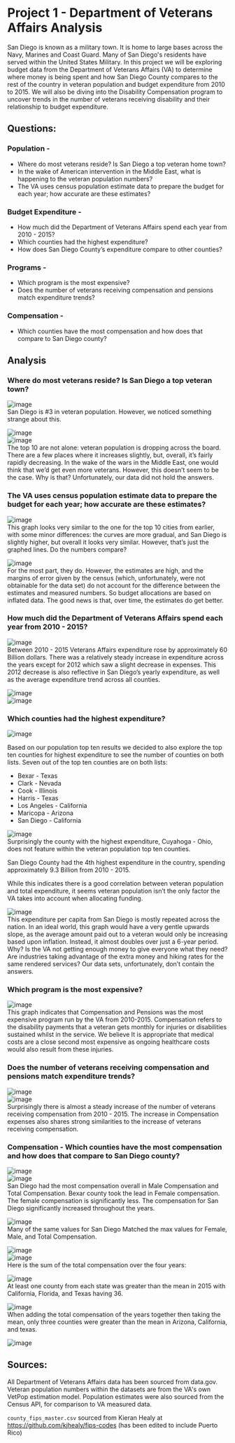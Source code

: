# Project 1 - Department of Veterans Affairs Analysis
San Diego is known as a military town. It is home to large bases across the Navy, Marines and Coast Guard. Many of San Diego's residents have served within the United States Military. In this project we will be exploring budget data from the Department of Veterans Affairs (VA) to determine where money is being spent and how San Diego County compares to the rest of the country in veteran population and budget expenditure from 2010 to 2015. We will also be diving into the Disability Compensation program to uncover trends in the number of veterans receiving disability and their relationship to budget expenditure.

## Questions:

### Population -
* Where do most veterans reside? Is San Diego a top veteran home town?
* In the wake of American intervention in the Middle East, what is happening to the veteran population numbers?
* The VA uses census population estimate data to prepare the budget for each year; how accurate are these estimates?

### Budget Expenditure -
* How much did the Department of Veterans Affairs spend each year from 2010 - 2015?
* Which counties had the highest expenditure?
* How does San Diego County’s expenditure compare to other counties?

### Programs -
* Which program is the most expensive?
* Does the number of veterans receiving compensation and pensions match expenditure trends?

### Compensation - 
* Which counties have the most compensation and how does that compare to San Diego county?

## Analysis

### Where do most veterans reside? Is San Diego a top veteran town?
![image](Output/meas_pop_top10.png)\
San Diego is #3 in veteran population. However, we noticed something strange about this.

![image](Output/meas_pop_bot10.png)\
![image](Output/meas_pop_all.png)\
The top 10 are not alone: veteran population is dropping across the board. There are a few places where it increases slightly, but, overall, it’s fairly rapidly decreasing.
In the wake of the wars in the Middle East, one would think that we’d get even more veterans. However, this doesn’t seem to be the case. Why is that? Unfortunately, our data did not hold the answers.

### The VA uses census population estimate data to prepare the budget for each year; how accurate are these estimates?
![image](Output/est_pop_top10.png)\
This graph looks very similar to the one for the top 10 cities from earlier, with some minor differences: the curves are more gradual, and San Diego is slightly higher, but overall it looks very similar. However, that’s just the graphed lines. Do the numbers compare?

![image](Output/est_vs_meas_pop_all.png)\
For the most part, they do. However, the estimates are high, and the margins of error given by the census (which, unfortunately, were not obtainable for the data set) do not account for the difference between the estimates and measured numbers. So budget allocations are based on inflated data. The good news is that, over time, the estimates do get better.

### How much did the Department of Veterans Affairs spend each year from 2010 - 2015?
![image](Output/VA_Expenditure_Per_Year.png)\
Between 2010 - 2015 Veterans Affairs expenditure rose by approximately 60 Billion dollars. There was a relatively steady increase in expenditure across the years except for 2012 which saw a slight decrease in expenses. This 2012 decrease is also reflective in San Diego’s yearly expenditure, as well as the average expenditure trend across all counties.

![image](Output/San_Diego_Total_Expenditure.png)\
![image](Output/Country_Average_Overall_Expenditure.png)

### Which counties had the highest expenditure?
![image](Output/Total_Expenditure_2010-2015_Top_10.png)

Based on our population top ten results we decided to also explore the top ten counties for highest expenditure to see the number of counties on both lists.  Seven out of the top ten counties are on both lists:

* Bexar - Texas
* Clark - Nevada
* Cook - Illinois
* Harris - Texas
* Los Angeles - California
* Maricopa - Arizona
* San Diego - California

![image](Output/total_expenditure_top_10.png)\
Surprisingly the county with the highest expenditure, Cuyahoga - Ohio, does not feature within the veteran population top ten counties. 

San Diego County had the 4th highest expenditure in the country, spending approximately 9.3 Billion from 2010 - 2015.

While this indicates there is a good correlation between veteran population and total expenditure, it seems veteran population isn’t the only factor the VA takes into account when allocating funding.

![image](Output/San_Diego_Expenditure_Per%20Capita.png)\
This expenditure per capita from San Diego is mostly repeated across the nation. In an ideal world, this graph would have a very gentle upwards slope, as the average amount paid out to a veteran would only be increasing based upon inflation. Instead, it almost doubles over just a 6-year period. Why? Is the VA not getting enough money to give everyone what they need? Are industries taking advantage of the extra money and hiking rates for the same rendered services? Our data sets, unfortunately, don’t contain the answers.

### Which program is the most expensive?
![image](Output/Program_Expenditure_Per_Year.png)\
This graph indicates that Compensation and Pensions was the most expensive program run by the VA from 2010-2015. Compensation refers to the disability payments that a veteran gets monthly for injuries or disabilities sustained whilst in the service. We believe It is appropriate that medical costs are a close second most expensive as ongoing healthcare costs would also result from these injuries.

###  Does the number of veterans receiving compensation and pensions match expenditure trends?
![image](Output/Compensation_User_Linear_Regression.png)\
![image](Output/Compensation_Linear%20Regression.png)\
Surprisingly there is almost a steady increase of the number of veterans receiving compensation from 2010 - 2015. The increase in Compensation expenses also shares strong similarities to the increase of veterans receiving compensation.

### Compensation - Which counties have the most compensation and how does that compare to San Diego county?

![image](Output/counties_most_funding.png)\
![image](Output/counties_most_funding_total.png)\
San Diego had the most compensation overall in Male Compensation and Total Compensation. Bexar county took the lead in Female compensation. The female compensation is significantly less.  The compensation for San Diego significantly increased throughout the years.

![image](Output/total_san_Diego_years.png)\
Many of the same values for San Diego Matched the max values for Female, Male, and Total Compensation.

![image](Output/max_value_years.png)\
![image](Output/sdcomp_years.png)\
Here is the sum of the total compensation over the four years: 

![image](Output/sum_everything_years.png)\
At least one county from each state was greater than the mean in 2015 with California, Florida, and Texas having 36.

![image](Output/greaterthanmean_2015.png)\
When adding the total compensation of the years together then taking the mean, only three counties were greater than the mean in Arizona, California, and texas.

![image](Output/greaterthanmean_years.png)

## Sources:

All Department of Veterans Affairs data has been sourced from data.gov. Veteran population numbers within the datasets are from the VA's own VetPop estimation model. Population estimates were also sourced from the Census API, for comparison to VA measured data.

`county_fips_master.csv` sourced from Kieran Healy at https://github.com/kjhealy/fips-codes (has been edited to include Puerto Rico)
